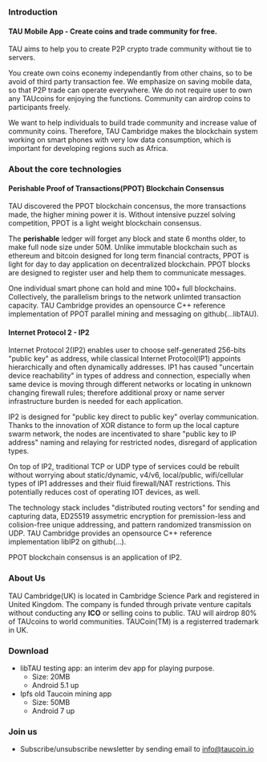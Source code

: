 ### Introduction
#### TAU Mobile App - Create coins and trade community for free.
TAU aims to help you to create P2P crypto trade community without tie to servers. 

You create own coins econemy independantly from other chains, so to be avoid of third party transaction fee. We emphasize on saving mobile data, so that P2P trade can operate everywhere. We do not require user to own any TAUcoins for enjoying the functions. Community can airdrop coins to participants freely. 

We want to help individuals to build trade community and increase value of community coins. Therefore, TAU Cambridge makes the blockchain system working on smart phones with very low data consumption, which is important for developing regions such as Africa.

### About the core technologies
#### Perishable Proof of Transactions(PPOT) Blockchain Consensus

TAU discovered the PPOT blockchain concensus, the more transactions made, the higher mining power it is. Without intensive puzzel solving competition, PPOT is a light weight blockchain consensus. 

The **perishable** ledger will forget any block and state 6 months older, to make full node size under 50M. Unlike immutable blockchain such as ethereum and bitcoin designed for long term financial contracts, PPOT is light for day to day application on decentralized blockchain. PPOT blocks are designed to register user and help them to communicate messages. 

One individual smart phone can hold and mine 100+ full blockchains. Collectively, the parallelism brings to the network unlimted transaction capacity. 
TAU Cambridge provides an opensource C++ reference implementation of PPOT parallel mining and messaging on github(...libTAU).

#### Internet Protocol 2 - IP2

Internet Protocol 2(IP2) enables user to choose self-generated 256-bits "public key" as address, while classical Internet Protocol(IP1) appoints hierarchically and often dynamically addresses. IP1 has caused "uncertain device reachability" in types of address and connection, especially when same device is moving through different networks or locating in unknown changing firewall rules; therefore additional proxy or name server infrastructure burden is needed for each application.

IP2 is designed for "public key direct to public key" overlay communication. Thanks to the innovation of XOR distance to form up the local capture swarm network, the nodes are incentivated to share "public key to IP address" naming and relaying for restricted nodes, disregard of application types.

On top of IP2, traditional TCP or UDP type of services could be rebuilt without worrying about static/dynamic, v4/v6, local/public, wifi/cellular types of IP1 addresses and their fluid firewall/NAT restrictions. This potentially reduces cost of operating IOT devices, as well.

The technology stack includes "distributed routing vectors" for sending and capturing data, ED25519 assymetric encryption for premission-less and colision-free unique addressing, and pattern randomized transmission on UDP. TAU Cambridge provides an opensource C++ reference implementation libIP2 on github(...).

PPOT blockchain consensus is an application of IP2. 

### About Us
TAU Cambridge(UK) is located in Cambridge Science Park and registered in United Kingdom. The company is funded through private venture capitals without conducting any **ICO** or selling coins to public. TAU will airdrop 80% of TAUcoins to world communities. TAUCoin(TM) is a registerred trademark in UK. 

### Download
* libTAU testing app: an interim dev app for playing purpose. 
  * Size: 20MB
  * Android 5.1 up
* Ipfs old Taucoin mining app
  * Size: 50MB
  * Android 7 up

### Join us
* Subscribe/unsubscribe newsletter by sending email to info@taucoin.io

